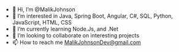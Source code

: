 - 👋 Hi, I’m @MalikJohnson
- 👀 I’m interested in Java, Spring Boot, Angular, C#, SQL, Python, JavaScript, HTML, CSS
- 🌱 I’m currently learning Node.Js, and .Net
- 💞️ I’m looking to collaborate on interesting projects
- 📫 How to reach me MalikJohnsonDev@gmail.com 

<!---
MalikJohnson/MalikJohnson is a ✨ special ✨ repository because its `README.md` (this file) appears on your GitHub profile.
You can click the Preview link to take a look at your changes.
--->
